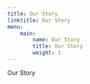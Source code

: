 ```yaml
---
title: Our Story
linktitle: Our Story
menu:
    main:
        name: Our Story
        title: Our Story
        weight: 1
---
```

Our Story